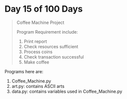 # Day 15 of 100 Days

> Coffee Machine Project
> 
> Program Requirement include:
> 1. Print report
> 2. Check resources sufficient
> 3. Process coins
> 4. Check transaction successful
> 5. Make coffee

Programs here are:
1. Coffee_Machine.py
2. art.py: contains ASCII arts
3. data.py: contains variables used in Coffee_Machine.py